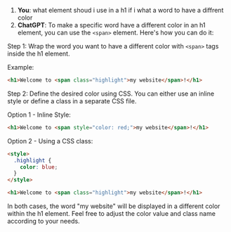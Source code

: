 1. **You**: what element shoud i use in a h1 if i what a word to have a diffrent color
2. **ChatGPT**: To make a specific word have a different color in an h1 element, you can use the `<span>` element. Here's how you can do it:

Step 1: Wrap the word you want to have a different color with `<span>` tags inside the h1 element.

Example:
```html
<h1>Welcome to <span class="highlight">my website</span>!</h1>
```

Step 2: Define the desired color using CSS. You can either use an inline style or define a class in a separate CSS file.

Option 1 - Inline Style:
```html
<h1>Welcome to <span style="color: red;">my website</span>!</h1>
```

Option 2 - Using a CSS class:
```html
<style>
  .highlight {
    color: blue;
  }
</style>

<h1>Welcome to <span class="highlight">my website</span>!</h1>
```

In both cases, the word "my website" will be displayed in a different color within the h1 element. Feel free to adjust the color value and class name according to your needs.